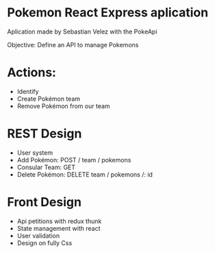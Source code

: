 # Pokemon React Express aplication

Aplication made by Sebastian Velez with the PokeApi

Objective:
Define an API to manage Pokemons

# Actions:

- Identify
- Create Pokémon team
- Remove Pokémon from our team

# REST Design

- User system
- Add Pokémon: POST / team / pokemons
- Consular Team: GET
- Delete Pokémon: DELETE team / pokemons /: id

# Front Design

- Api petitions with redux thunk
- State management with react
- User validation
- Design on fully Css
